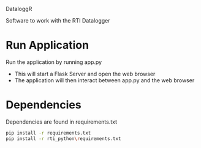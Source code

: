 DataloggR

Software to work with the RTI Datalogger

# Run Application
Run the application by running app.py
 * This will start a Flask Server and open the web browser
 * The application will then interact between app.py and the web browser

# Dependencies
Dependencies are found in requirements.txt
```bash
pip install -r requirements.txt
pip install -r rti_python\requirements.txt
```

